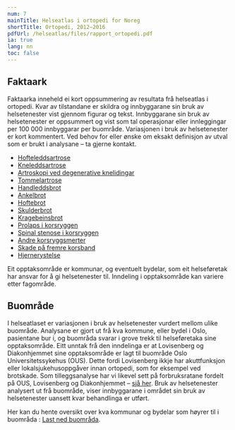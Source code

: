 ```yaml
---
num: 7
mainTitle: Helseatlas i ortopedi for Noreg
shortTitle: Ortopedi, 2012–2016
pdfUrl: /helseatlas/files/rapport_ortopedi.pdf
ia: true
lang: nn
toc: false
---
```


## Faktaark

Faktaarka inneheld ei kort oppsummering av resultata frå helseatlas i ortopedi. Kvar av tilstandane er skildra og innbyggarane sin bruk av helsetenester vist gjennom figurar og tekst. Innbyggarane sin bruk av helsetenester er oppsummert og vist som tal operasjonar eller innleggingar per 100 000 innbyggarar per buområde. Variasjonen i bruk av helsetenester er kort kommentert.
Ved behov for eller ønske om eksakt definisjon av utval som er brukt i analysane – ta gjerne kontakt.

- [Hofteleddsartrose](/helseatlas/files/ortopedi_faktaark_hofteleddsartrose.pdf)
- [Kneleddsartrose](/helseatlas/files/ortopedi_faktaark_kneleddsartrose.pdf)
- [Artroskopi ved degenerative knelidingar](/helseatlas/files/ortopedi_faktaark_artroskopi_ved_degenerative_knelidingar.pdf)
- [Tommelartrose](/helseatlas/files/ortopedi_faktaark_tommelartrose.pdf)
- [Handleddsbrot](/helseatlas/files/ortopedi_faktaark_handleddsbrot.pdf)
- [Ankelbrot](/helseatlas/files/ortopedi_faktaark_ankelbrot.pdf)
- [Hoftebrot](/helseatlas/files/ortopedi_faktaark_hoftebrot.pdf)
- [Skulderbrot](/helseatlas/files/ortopedi_faktaark_skulderbrot.pdf)
- [Kragebeinsbrot](/helseatlas/files/ortopedi_faktaark_kragebeinsbrot.pdf)
- [Prolaps i korsryggen](/helseatlas/files/ortopedi_faktaark_prolaps_i_korsryggen.pdf)
- [Spinal stenose i korsryggen](/helseatlas/files/ortopedi_faktaark_spinal_stenose_i_korsryggen.pdf)
- [Andre korsryggsmerter](/helseatlas/files/ortopedi_faktaark_andre_korsryggsmerter.pdf)
- [Skade på fremre korsband](/helseatlas/files/ortopedi_faktaark_skade_pa_fremre_korsband.pdf)
- [Hjernerystelse](/helseatlas/files/ortopedi_faktaark_hjernerystelse.pdf)

Eit opptaksområde er kommunar, og eventuelt bydelar, som eit helseføretak har ansvar for å gi helsetenester til. Inndeling i opptaksområde kan variere etter fagområde.

## Buområde

I helseatlaset er variasjonen i bruk av helsetenester vurdert mellom ulike buområde. Analysane er gjort ut frå kva kommune, eller bydel i Oslo, pasientane bur i, og buområda svarar i grove trekk til helseføretaka sine opptaksområde. Eitt unntak frå den inndelinga er at Lovisenberg og Diakonhjemmet sine opptaksområde er lagt til buområde Oslo Universitetssykehus (OUS). Dette fordi Lovisenberg ikkje har akuttfunksjon eller lokalsjukehusoppgåver innan ortopedi, som for eksempel ved brotskade. Som tilleggsanalyse har vi likevel sett på forbruksratane fordelt på OUS, Lovisenberg og Diakonhjemmet – [sjå her](/helseatlas/statisk/ortopedi_ous). Bruk av helsetenester analysert ut frå buområde, viser innbyggarane i området sin bruk av helsetenester uansett kvar behandlinga er utført.

Her kan du hente oversikt over kva kommunar og bydelar som høyrer til i buområda : [Last ned buområda](/helseatlas/files/ortopedi_buomraader.pdf).
